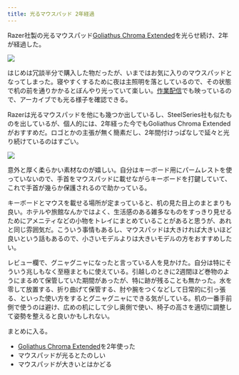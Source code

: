 ```yaml
---
title: 光るマウスパッド 2年経過
---
```

Razer社製の光るマウスパッド[Goliathus Chroma Extended](https://www.amazon.co.jp/dp/B07JJ4RG2T)を光らせ続け、2年が経過した。

![](https://lh3.googleusercontent.com/docs/ADP-6oEUH6rc1sTgtIoXdPgYYNlyI-UL25ljp4hXjjkOI2ahU0agxG-Pb8sEFa2GD0N5wXLxTkKx2gG04inlH3SI5u269S9ymFCOZ3FWffJG61eHgx-6JvEqLJAVV91aOGGexNihzdUIsCCxyecj4TWR1G92fwiPSiArot7xymJ1pxeLG_cbJ5lJHAwToAkbVEgqhxEqsS-C_g4REY7QVsw7fwFbqpgfxTB5T1HFcTt0hGZp3V-5TG-SXHvpkDmXyCWhOkXSgvb8O_0ynmrWMQFBzlQXvUTrIsUN-_N3Bxp5fZg8UV-CaR2kNtxfkMaeSVgwb6y-pgpAP0pH253y-VJkwxQJpE5uqtRjxUzJl3BvUWGL_e4gP6jw67VZGkA62t49hOJmYDy6CfsbU5ddiJ9DXUoIyiGsYtjzRVaB3vuyxZ1VRH7jVWVi22R0xrf7kYhOh5Q25mqEfhcoKNiRy8L6fyfn7LFoTiO1HrSUPUuLGtzbziUC48VrkkL8spbLPQ7Zs2eG1cPvQgJ6uXc25FCFiC89_j42byLME56Fg6keBWD1CIh7_0jXrNTw4c7X371cTN44VA68pXlM7oUdFdZcA7PmIn4y11TyREt0oIuUG0PwqYbLdt9ChMNqifrMex41OwDszIKjODK-KfGCWXPlLE2w4CYZigXG1_KbAiMQSEZ8RxahZ2TCwPNh_oOiLypbFl8gqrcwXFRp6tQaoFaNBQsOb6SDK_8Mhk1L3LaAlU8HjKOGhBh56nykhleDq-3e0avBZSsypSqNs3mJEmOe91OMBnsuXQbo1Cqwic8NJ1gS3gexgf0cmVtf0KRYn7dQT1-1KGvyua43xJdCb97k0t16GcwE6wff1Jw9zU2N-H7njFUeYAKSiZFATjDBu1Ksi0otYuS1To6ryNJqbTM5KKu1wlcm01s0_jOVlAa5g7J-JDhNImSRpuhTmncqpL_r4ExGTlDHVVALQfyWOeDOQL6EXvQsbqpYZL8g_X41SfZj3zOLvutlCM51THY1iSSLOfaHPe6CDQfC3OL5VcmzIon510bzbLSqPvJ4ZXcxPytFf0U1t8K0AQSTSjd4QwzYZ44C1MB_ecNiyuacv9ShZ99equgdC8aZm8I_TkZ-Dh_IXzvtcH4sM0zy-umTvX-Xle8kj9DzfONLG41wj4GcGuOFCXGjz5MdgG7pLx-RBaymQiuj2_ND14t_obvJA65cQcMbrhqVMfte84t3xvXCa1pv8O8MeXfzgORBANmYOFg5hdIZ)

はじめは冗談半分で購入した物だったが、いまではお気に入りのマウスパッドとなってしまった。寝やすくするために夜は主照明を落としているので、その状態で机の前を通りかかるとぼんやり光っていて楽しい。[作業配信](https://www.youtube.com/c/r7kamura)でも映っているので、アーカイブでも光る様子を確認できる。

Razerは光るマウスパッドを他にも幾つか出しているし、SteelSeries社も似たものを出しているが、個人的には、2年経った今でもGoliathus Chroma Extendedがおすすめだ。ロゴとかの主張が無く簡素だし、2年間付けっぱなしで延々と光り続けているのはすごい。

![](https://lh3.googleusercontent.com/docs/ADP-6oE4gva2NnA5WAjgyJFxVdrQLr8xG6TtC_960CqOjrd88-Bxs2KBQXBVbqQKobDloxXX4HPvTVDfsRT_wyKyG49GlUuuctCcaWnQyKoVHdMQ0H-_kWwlTNMZN-O53R0ftyCkjPVxi2J23acwrMRC6ljoj9Dcstu3HuYYAlvQSDawOu1xHXuYCGoSEbdlyuCFCmSvy-7XqLmz-WWQdetrH2Lii6v7LStyiBZMnMfQ8hBlCI1CR2-LTpr5IL01H8hGTcZRoiOt901kFgvpOgb34mxJQV8Fh3Mv7CjoHLkCbw9KpwaDyM9gPMZPpZvi5jRjJzB8F0vNV1nCPJTellUQBdkJMO4FF4Ln7hJaq5XJyRsuhGqxCotstXMVM3dPPB_mmFPNTWt3wIP5cTbt_tbpFHdp3JGTZHbqpRk8VS3QYl4kn0sOBu73Y7LnlrXiq73oMxvTbLtrzouxDGqZ3J-ijfDAKkQqf78Pq0zijAqWkMrZ-VCekeGRiJayAFuArbN9VZfkldLCDfmwo0oJKJHydPJylXpPzEiOVNyhEUuS3E3nYGtajGnflLX8YqUlebWFT8CG4Kpue7bzXlbckdLsp4jRPKIEbgt8zKjkqzkm6zOsipIUMyE8s8QO4HlDQDYVOfCaTs94-6KSlf-KoRs-CSr1J-aa9VcbESS2BRIuvp0VtGxs9mtndLFdOsY2vfX07rdQSpN4G5aHe8Jo14SjoFDYCOU6PQo6Q3D7-2hQnMjTvzwRUPgqqE__gYUVui-HILR5Zu-g5F33fCH1fwvINidlIQUTv49yfP4pmc_HzktHi_ShkD9KdcApl6oZP6sp5UaP8pvQMuF8UrN2jLPSUXglaInpf0FtyGlTv5O9WsZJY6YkvyOeRv9mWS3G8hgt-w7cA_Y1DdlYNKRzfwqMCtpoaUKLdTtl85qhYKZU4U1a-HGunASQHkvchbLOXl5Cw5Ep6fQrrMqcUnD-WA6qYOpDA6nmP7kxalOxAlD4PbmKNGOAijV_Gw17Xcr5gv6mutC43XBsAewS4NQpJQpx8hmcegjl7_yd1jOp_Sh7jfr1SyRagz1LDmV8N2BCJVB6qiMJvqT5RIfC5sQPmnJdZnHgah7542jyNJanOJvFk3df9si-_Py93lXj0rSxEkCvYu0e-ppTU7iVHZDXslr3AVXSM4qXzneI4OUBLEuFRAlOGVmmFJesEU0sFzoeEXnpASetPJUEmO6nM5df7VGppLoWnhLpj8Nvi_VI3xbwCK0-C595)

意外と厚く柔らかい素材なのが嬉しい。自分はキーボード用にパームレストを使っていないので、手首をマウスパッドに載せながらキーボードを打鍵していて、これで手首が幾らか保護されるので助かっている。

キーボードとマウスを載せる場所が定まっていると、机の見た目上のまとまりも良い。ホテルや旅館なんかではよく、生活感のある雑多なものをすっきり見せるためにアメニティなどの小物をトレイにまとめていることがあると思うが、あれと同じ雰囲気だ。こういう事情もあるし、マウスパッドは大きければ大きいほど良いという話もあるので、小さいモデルよりは大きいモデルの方をおすすめしたい。

レビュー欄で、グニャグニャになったと言っている人を見かけた。自分は特にそういう兆しもなく至極まともに使えている。引越しのときに2週間ほど巻物のようにまるめて保管していた期間があったが、特に跡が残ることも無かった。水を零して放置する、折り曲げて保管する、肘や腕をつくなどして日常的に引っ張る、といった使い方をするとグニャグニャにできる気がしている。机の一番手前側で使うのは避け、広めの机にして少し奥側で使い、椅子の高さを適切に調整して姿勢を整えると良いかもしれない。

まとめに入る。

*   [Goliathus Chroma Extended](https://www.amazon.co.jp/dp/B07JJ4RG2T)を2年使った
*   マウスパッドが光るとたのしい
*   マウスパッドが大きいとはかどる
